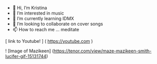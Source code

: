 - 👋 Hi, I’m Kristina
- 👀 I’m interested in music
- 🌱 I’m currently learning IDMX
- 💞️ I’m looking to collaborate on cover songs 
- 📫 How to reach me  ... meditate

<!---
KCuozzo/KCuozzo is a ✨ special ✨ repository because its `README.md` (this file) appears on your GitHub profile.
You can click the Preview link to take a look at your changes.
--->
[ link to Youtube! ] ( https://youtube.com )

! [Image of Mazikeen] 
(https://tenor.com/view/maze-mazikeen-smith-lucifer-gif-15131744)



